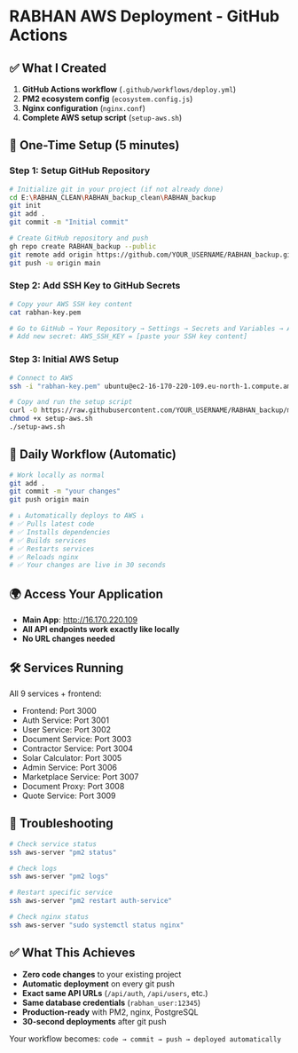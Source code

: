 # RABHAN AWS Deployment - GitHub Actions

## ✅ What I Created

1. **GitHub Actions workflow** (`.github/workflows/deploy.yml`)
2. **PM2 ecosystem config** (`ecosystem.config.js`) 
3. **Nginx configuration** (`nginx.conf`)
4. **Complete AWS setup script** (`setup-aws.sh`)

## 🚀 One-Time Setup (5 minutes)

### Step 1: Setup GitHub Repository
```bash
# Initialize git in your project (if not already done)
cd E:\RABHAN_CLEAN\RABHAN_backup_clean\RABHAN_backup
git init
git add .
git commit -m "Initial commit"

# Create GitHub repository and push
gh repo create RABHAN_backup --public
git remote add origin https://github.com/YOUR_USERNAME/RABHAN_backup.git
git push -u origin main
```

### Step 2: Add SSH Key to GitHub Secrets
```bash
# Copy your AWS SSH key content
cat rabhan-key.pem

# Go to GitHub → Your Repository → Settings → Secrets and Variables → Actions
# Add new secret: AWS_SSH_KEY = [paste your SSH key content]
```

### Step 3: Initial AWS Setup
```bash
# Connect to AWS
ssh -i "rabhan-key.pem" ubuntu@ec2-16-170-220-109.eu-north-1.compute.amazonaws.com

# Copy and run the setup script
curl -O https://raw.githubusercontent.com/YOUR_USERNAME/RABHAN_backup/main/setup-aws.sh
chmod +x setup-aws.sh
./setup-aws.sh
```

## 🔄 Daily Workflow (Automatic)

```bash
# Work locally as normal
git add .
git commit -m "your changes"
git push origin main

# ↓ Automatically deploys to AWS ↓
# ✅ Pulls latest code
# ✅ Installs dependencies  
# ✅ Builds services
# ✅ Restarts services
# ✅ Reloads nginx
# ✅ Your changes are live in 30 seconds
```

## 🌍 Access Your Application

- **Main App**: http://16.170.220.109
- **All API endpoints work exactly like locally**
- **No URL changes needed**

## 🛠️ Services Running

All 9 services + frontend:
- Frontend: Port 3000 
- Auth Service: Port 3001
- User Service: Port 3002
- Document Service: Port 3003
- Contractor Service: Port 3004
- Solar Calculator: Port 3005
- Admin Service: Port 3006
- Marketplace Service: Port 3007
- Document Proxy: Port 3008
- Quote Service: Port 3009

## 🔧 Troubleshooting

```bash
# Check service status
ssh aws-server "pm2 status"

# Check logs
ssh aws-server "pm2 logs"

# Restart specific service
ssh aws-server "pm2 restart auth-service"

# Check nginx status
ssh aws-server "sudo systemctl status nginx"
```

## ✅ What This Achieves

- **Zero code changes** to your existing project
- **Automatic deployment** on every git push
- **Exact same API URLs** (`/api/auth`, `/api/users`, etc.)
- **Same database credentials** (`rabhan_user:12345`)
- **Production-ready** with PM2, nginx, PostgreSQL
- **30-second deployments** after git push

Your workflow becomes: `code → commit → push → deployed automatically`